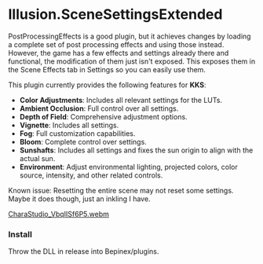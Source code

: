 # Illusion.SceneSettingsExtended
PostProcessingEffects is a good plugin, but it achieves changes by loading a complete set of post processing effects and using those instead. However, the game has a few effects and settings already there and functional, the modification of them just isn't exposed. This exposes them in the Scene Effects tab in Settings so you can easily use them.

This plugin currently provides the following features for **KKS**:

- **Color Adjustments**: Includes all relevant settings for the LUTs.
- **Ambient Occlusion**: Full control over all settings.
- **Depth of Field**: Comprehensive adjustment options.
- **Vignette**: Includes all settings.
- **Fog**: Full customization capabilities.
- **Bloom**: Complete control over settings.
- **Sunshafts**: Includes all settings and fixes the sun origin to align with the actual sun.
- **Environment**: Adjust environmental lighting, projected colors, color source, intensity, and other related controls.

Known issue: Resetting the entire scene may not reset some settings. Maybe it does though, just an inkling I have.

[CharaStudio_VbqIISf6P5.webm](https://github.com/user-attachments/assets/7cc2434a-637b-45bb-84fd-72adc9e53be9)

### Install
Throw the DLL in release into Bepinex/plugins.
